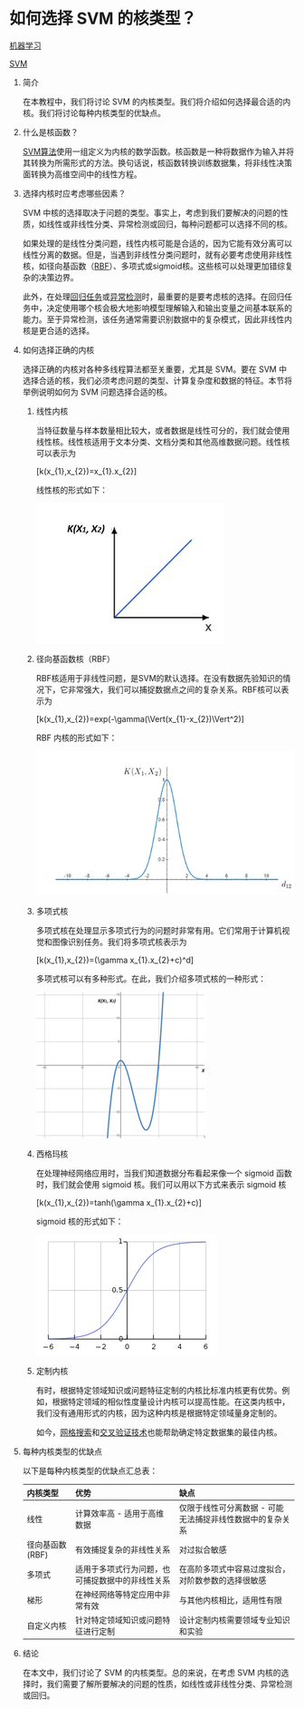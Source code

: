 # 如何选择 SVM 的核类型？

[机器学习](https://www.baeldung.com/cs/category/ai/ml)

[SVM](https://www.baeldung.com/cs/tag/svm)

1. 简介

    在本教程中，我们将讨论 SVM 的内核类型。我们将介绍如何选择最合适的内核。我们将讨论每种内核类型的优缺点。

2. 什么是核函数？

    [SVM算法](https://www.baeldung.com/cs/ml-support-vector-machines)使用一组定义为内核的数学函数。核函数是一种将数据作为输入并将其转换为所需形式的方法。换句话说，核函数转换训练数据集，将非线性决策面转换为高维空间中的线性方程。

3. 选择内核时应考虑哪些因素？

    SVM 中核的选择取决于问题的类型。事实上，考虑到我们要解决的问题的性质，如线性或非线性分类、异常检测或回归，每种问题都可以选择不同的核。

    如果处理的是线性分类问题，线性内核可能是合适的，因为它能有效分离可以线性分离的数据。但是，当遇到非线性分类问题时，就有必要考虑使用非线性核，如径向基函数（[RBF](https://www.baeldung.com/cs/rbf-neural-networks#:~:text=RBF%20measures%20the%20similarity%20between,the%20data%20and%20reference%20points.)）、多项式或sigmoid核。这些核可以处理更加错综复杂的决策边界。

    此外，在处理[回归任务](https://www.baeldung.com/cs/linear-vs-logistic-regression)或[异常检测](https://www.baeldung.com/cs/ml-drift-anomaly-novelty)时，最重要的是要考虑核的选择。在回归任务中，决定使用哪个核会极大地影响模型理解输入和输出变量之间基本联系的能力。至于异常检测，该任务通常需要识别数据中的复杂模式，因此非线性内核是更合适的选择。

4. 如何选择正确的内核

    选择正确的内核对各种多线程算法都至关重要，尤其是 SVM。要在 SVM 中选择合适的核，我们必须考虑问题的类型、计算复杂度和数据的特征。本节将举例说明如何为 SVM 问题选择合适的核。

    1. 线性内核

        当特征数量与样本数量相比较大，或者数据是线性可分的，我们就会使用线性核。线性核适用于文本分类、文档分类和其他高维数据问题。线性核可以表示为

        \[k(x_{1},x_{2})=x_{1}.x_{2}\]

        线性核的形式如下：

        ![线性内核表示](pic/Linear_Kernel.png)

    2. 径向基函数核（RBF）

        RBF核适用于非线性问题，是SVM的默认选择。在没有数据先验知识的情况下，它非常强大，我们可以捕捉数据点之间的复杂关系。RBF核可以表示为

        \[k(x_{1},x_{2})=exp(-\gamma(\Vert(x_{1}-x_{2})\Vert^2)\]

        RBF 内核的形式如下：

        ![RBF内核表示](pic/RBF_Kernel.webp)

    3. 多项式核

        多项式核在处理显示多项式行为的问题时非常有用。它们常用于计算机视觉和图像识别任务。我们将多项式核表示为

        \[k(x_{1},x_{2})=(\gamma x_{1}.x_{2}+c)^d\]

        多项式核可以有多种形式。在此，我们介绍多项式核的一种形式：

        ![多项式核表示法](pic/Polynomial_Kernel-300x258.webp)

    4. 西格玛核

        在处理神经网络应用时，当我们知道数据分布看起来像一个 sigmoid 函数时，我们就会使用 sigmoid 核。我们可以用以下方式来表示 sigmoid 核

        \[k(x_{1},x_{2})=tanh(\gamma x_{1}.x_{2}+c)\]

        sigmoid 核的形式如下：

        ![西格码核表示](pic/sigmoid_Kernel.webp)

    5. 定制内核

        有时，根据特定领域知识或问题特征定制的内核比标准内核更有优势。例如，根据特定领域的相似性度量设计内核可以提高性能。在这类内核中，我们没有通用形式的内核，因为这种内核是根据特定领域量身定制的。

        如今，[网格搜索](https://www.baeldung.com/cs/ml-svm-c-parameter)和[交叉验证技术](https://www.baeldung.com/cs/cross-validation-k-fold-loo#:~:text=In%20cross%2Dvalidation%2C%20we%20don,the%20performance%20in%20each%20group.)也能帮助确定特定数据集的最佳内核。

5. 每种内核类型的优缺点

    以下是每种内核类型的优缺点汇总表：

    | 内核类型        | 优势                       | 缺点                             |
    |-------------|--------------------------|--------------------------------|
    | 线性          | 计算效率高 - 适用于高维数据          | 仅限于线性可分离数据 - 可能无法捕捉非线性数据中的复杂关系 |
    | 径向基函数 (RBF) | 有效捕捉复杂的非线性关系             | 对过拟合敏感                         |
    | 多项式         | 适用于多项式行为问题，也可捕捉数据中的非线性关系 | 在高阶多项式中容易过度拟合，对阶数参数的选择很敏感      |
    | 梯形          | 在神经网络等特定应用中非常有效          | 与其他内核相比，适用性有限                  |
    | 自定义内核       | 针对特定领域知识或问题特征进行定制        | 设计定制内核需要领域专业知识和实验              |

6. 结论

    在本文中，我们讨论了 SVM 的内核类型。总的来说，在考虑 SVM 内核的选择时，我们需要了解所要解决的问题的性质，如线性或非线性分类、异常检测或回归。
